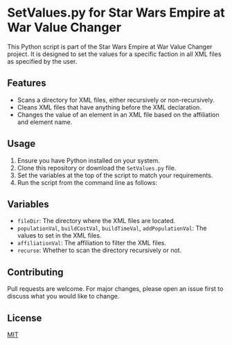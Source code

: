 # SetValues.py for Star Wars Empire at War Value Changer

This Python script is part of the Star Wars Empire at War Value Changer project. It is designed to set the values for a specific faction in all XML files as specified by the user.

## Features

- Scans a directory for XML files, either recursively or non-recursively.
- Cleans XML files that have anything before the XML declaration.
- Changes the value of an element in an XML file based on the affiliation and element name.

## Usage

1. Ensure you have Python installed on your system.
2. Clone this repository or download the `SetValues.py` file.
3. Set the variables at the top of the script to match your requirements.
4. Run the script from the command line as follows:

## Variables

- `fileDir`: The directory where the XML files are located.
- `populationVal`, `buildCostVal`, `buildTimeVal`, `addPopulationVal`: The values to set in the XML files.
- `affiliationVal`: The affiliation to filter the XML files.
- `recurse`: Whether to scan the directory recursively or not.

## Contributing

Pull requests are welcome. For major changes, please open an issue first to discuss what you would like to change.

## License

[MIT](https://choosealicense.com/licenses/mit/)